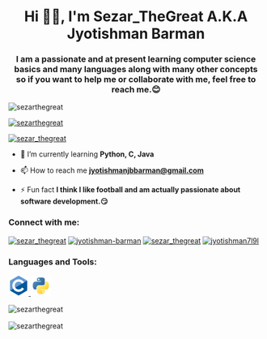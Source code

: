 <h1 align="center">Hi 👋🫡, I'm Sezar_TheGreat A.K.A Jyotishman Barman</h1>
<h3 align="center">I am a passionate and at present learning computer science basics and many languages along with many other concepts so if you want to help me or collaborate with me, feel free to reach me.😊</h3>

<p align="left"> <img src="https://komarev.com/ghpvc/?username=sezarthegreat&label=Profile%20views&color=0e75b6&style=flat" alt="sezarthegreat" /> </p>

<p align="left"> <a href="https://github.com/ryo-ma/github-profile-trophy"><img src="https://github-profile-trophy.vercel.app/?username=sezarthegreat" alt="sezarthegreat" /></a> </p>

<p align="left"> <a href="https://twitter.com/sezar_thegreat" target="blank"><img src="https://img.shields.io/twitter/follow/sezar_thegreat?logo=twitter&style=for-the-badge" alt="sezar_thegreat" /></a> </p>

- 🌱 I’m currently learning **Python, C, Java**

- 📫 How to reach me **jyotishmanjbbarman@gmail.com**

- ⚡ Fun fact **I think I like football and am actually passionate about software development.😏**

<h3 align="left">Connect with me:</h3>
<p align="left">
<a href="https://twitter.com/sezar_thegreat" target="blank"><img align="center" src="https://raw.githubusercontent.com/rahuldkjain/github-profile-readme-generator/master/src/images/icons/Social/twitter.svg" alt="sezar_thegreat" height="30" width="40" /></a>
<a href="https://linkedin.com/in/jyotishman-barman" target="blank"><img align="center" src="https://raw.githubusercontent.com/rahuldkjain/github-profile-readme-generator/master/src/images/icons/Social/linked-in-alt.svg" alt="jyotishman-barman" height="30" width="40" /></a>
<a href="https://instagram.com/sezar_thegreat" target="blank"><img align="center" src="https://raw.githubusercontent.com/rahuldkjain/github-profile-readme-generator/master/src/images/icons/Social/instagram.svg" alt="sezar_thegreat" height="30" width="40" /></a>
<a href="https://auth.geeksforgeeks.org/user/jyotishman7l9l" target="blank"><img align="center" src="https://raw.githubusercontent.com/rahuldkjain/github-profile-readme-generator/master/src/images/icons/Social/geeks-for-geeks.svg" alt="jyotishman7l9l" height="30" width="40" /></a>
</p>

<h3 align="left">Languages and Tools:</h3>
<p align="left"> <a href="https://www.cprogramming.com/" target="_blank" rel="noreferrer"> <img src="https://raw.githubusercontent.com/devicons/devicon/master/icons/c/c-original.svg" alt="c" width="40" height="40"/> </a> <a href="https://www.python.org" target="_blank" rel="noreferrer"> <img src="https://raw.githubusercontent.com/devicons/devicon/master/icons/python/python-original.svg" alt="python" width="40" height="40"/> </a> </p>

<p><img align="center" src="https://github-readme-stats.vercel.app/api/top-langs?username=sezarthegreat&show_icons=true&locale=en&layout=compact" alt="sezarthegreat" /></p>

<p><img align="center" src="https://github-readme-streak-stats.herokuapp.com/?user=sezarthegreat&" alt="sezarthegreat" /></p>
